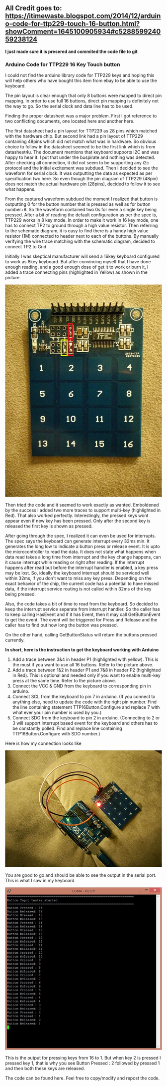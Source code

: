 ## All Credit goes to: https://itimewaste.blogspot.com/2014/12/arduino-code-for-ttp229-touch-16-button.html?showComment=1645100905934#c528859924059238124
**I just made sure it is presered and commited the code file to git**

### Arduino Code for TTP229 16 Key Touch button

I could not find the arduino library code for TTP229 keys and hoping this will help others who have bought this item from ebay to be able to use the keyboard.

The pin layout is clear enough that only 8 buttons were mapped to direct pin mapping. In order to use full 16 buttons, direct pin mapping is definitely not the way to go. So the serial clock and data line has to be used.

Finding the proper datasheet was a major problem. First I got reference to two conflicting documents, one located here and another here.

The first datasheet had a pin layout for TTP229 as 28 pins which matched with the hardware chip. But second link had a pin layout of TTP229 containing 48pins which did not match what was in hardware. So obvious choice to follow in the datasheet seemed to be the first link which is from datasheet4u. The document mentions that keyboard supports I2C and was happy to hear it. I put that under the buspirate and nothing was detected. After checking all connection, it did not seem to be supporting any i2c protocol and the initial excitement was subdued. Then I decided to see the waveform for serial clock. It was outputting the data as expected as per specification two here. So even though the pin diagram of TTP229 (48pin) does not match the actual hardware pin (28pins), decided to follow it to see what happens.

From the captured waveform subdued the moment I realized that button is outputting 0 for the button number that is pressed as well as for button number+8. So the waveform contained two 0s for even a single key being pressed. After a bit of reading the default configuration as per the spec is, TTP229 works in 8 key mode. In order to make it work in 16 key mode, one has to connect TP2 to ground through a high value resistor. Then referring to the schematic diagram, it is easy to find there is a handy high value resistor (1M) connected to header next to each of the buttons. By manually verifying the wire trace matching with the schematic diagram, decided to connect TP2 to Gnd.

Initially I was skeptical manufacturer will send a 16key keyboard configured to work as 8key keyboard. But after convincing myself that I have done enough reading, and a good enough dose of get it to work or burn it, I added a trace connecting pins (highlighted in Yellow) as shown in the picture.

 ![Pic1](IMG_20141201_192455_1.jpg)



Then tried the code and it seemed to work exactly as wanted. Emboldened by the success I added two more traces to support multi-key (highlighted in Red). That also worked perfectly. Interestingly, the pressed keys wont appear even if new key has been pressed. Only after the second key is released the first key is shown as pressed.

After going through the spec, I realized it can even be used for interrupts. The spec says the keyboard can generate interrupt every 32ms min. It generates the long low to indicate a button press or release event. It is upto the microcontroller to read the data. It does not state what happens when data read takes a long time from interrupt and the key change happens, can it cause interrupt while reading or right after reading. If the interrupt happens after read but before the interrupt handler is enabled, a key press may be lost.  So, ideally the keyboard interrupt should be serviced well within 32ms, if you don't want to miss any key press. Depending on the exact behavior of the chip, the current code has a potential to have missed data, if the interrupt service routing is not called within 32ms of the key being pressed.

Also, the code takes a bit of time to read from the keyboard. So decided to keep the interrupt service separate from interrupt handler. So the caller has to keep calling HasEvent and if it has Event, then it may call GetButtonEvent to get the event. The event will be triggered for Press and Release and the caller has to find out how long the button was pressed.

On the other hand, calling GetButtonStatus will return the buttons pressed currently.

**In short, here is the instruction to get the keyboard working with Arduino**
1. Add a trace between 3&4 in header P1 (highlighted with yellow). This is the must if you want to use all 16 buttons. Refer to the picture above.
2. Add a trace between 1&2 in header P1 and 7&8 in  header P2 (highlighted in Red). This is optional and needed only if you want to enable multi-key press at the same time. Refer to the picture above.
3. Connect the VCC & GND from the keyboard to corresponding pin in arduino.
4. Connect SCL from the keyboard to pin 7 in arduino. (If you connect to anything else, need to update the code with the right pin number. Find the line containing statement TTP16Button.Configure and replace 7 with what ever your pin number is used by you.)
5. Connect SDO from the keyboard to pin 2 in arduino. (Connecting to 2 or 3 will support interrupt based event for the keyboard and others has to be constantly polled. Find and replace line containing TTP16Button.Configure with SDO number.)

Here is how my connection looks like

 ![Pic1](IMG_20141201_202847.jpg)



You are good to go and should be able to see the output in the serial port. This is what I saw in my keyboard

![Pic1](ScreenCapture.jpg)


This is the output for pressing keys from 16 to 1. But when key 2 is pressed I pressed key 1, that is why you see Button Pressed : 2 followed by pressed 1 and then both these keys are released.

The code can be found here. Feel free to copy/modify and repost the code.
